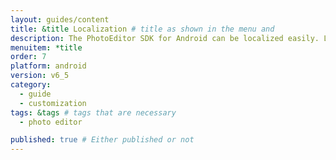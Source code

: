 ```yaml
---
layout: guides/content
title: &title Localization # title as shown in the menu and
description: The PhotoEditor SDK for Android can be localized easily. Learn how to quickly set up your editor in the proper language for your target audience.
menuitem: *title
order: 7
platform: android
version: v6_5
category:
  - guide
  - customization
tags: &tags # tags that are necessary
  - photo editor

published: true # Either published or not
---
```







